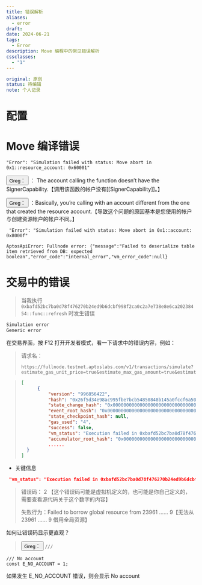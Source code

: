 ```yaml
---
title: 错误解析
aliases:
  - error
draft: 
date: 2024-06-21
tags:
  - Error
description: Move 编程中的常见错误解析
cssclasses:
  - "1"
---
```

```yaml
original: 原创
status: 待编辑
note: 个人记录
```
# 配置

# Move 编译错误

`"Error": "Simulation failed with status: Move abort in 0x1::resource_account: 0x60001"`

<button type="button">Greg：</button> ： The account calling the function doesn’t have the SignerCapability.【调用该函数的帐户没有[[SignerCapability]]。】

<button type="button">Greg：</button> ：Basically, you’re calling with an account different from the one that created the resource account.【导致这个问题的原因基本是您使用的帐户与创建资源帐户的帐户不同。】



` "Error": "Simulation failed with status: Move abort in 0x1::account: 0x8000f"`



`AptosApiError: Fullnode error: {"message":"Failed to deserialize table item retrieved from DB: expected boolean","error_code":"internal_error","vm_error_code":null}`



# 交易中的错误

> 当我执行 `0xbafd52bc7ba0d78f476270b24ed9b6dcbf998f2ca0c2a7e738e8e6ca20238454::func::refresh` 时发生错误

```bash
Simulation error
Generic error
```

在交易界面，按 F12 打开开发者模式，看一下请求中的错误内容，例如：

> 请求名：
> ```http
> https://fullnode.testnet.aptoslabs.com/v1/transactions/simulate?estimate_gas_unit_price=true&estimate_max_gas_amount=true&estimate_prioritized_gas_unit_price=false
> ```


> ```json
> [
>   	{
>    		"version": "996856422",
>    		"hash": "0x26f5d34e98ac995fbe7bcb54850848b145a0fccf6a508bbe30633db876ae4471",
>    		"state_change_hash": "0x0000000000000000000000000000000000000000000000000000000000000000",
>    		"event_root_hash": "0x0000000000000000000000000000000000000000000000000000000000000000",
>    		"state_checkpoint_hash": null,
>    		"gas_used": "4",
>    		"success": false,
>    		"vm_status": "Execution failed in 0xbafd52bc7ba0d78f476270b24ed9b6dcbf998f2ca0c2a7e738e8e6ca20238454::func::refresh at code offset 2\nExecution failed with status: Failed to borrow global resource from 23961d315753c2a810e1dca61ef6ce2e5f0637967a0bbc8c9f4b95aeae082b79",
>    		"accumulator_root_hash": "0x0000000000000000000000000000000000000000000000000000000000000000",
>     		......
> 	}
> ]
> ```

- 关键信息

```json
 "vm_status": "Execution failed in 0xbafd52bc7ba0d78f476270b24ed9b6dcbf998f2ca0c2a7e738e8e6ca20238454::func::refresh at code offset 2\nExecution failed with status: Failed to borrow global resource from 23961d315753c2a810e1dca61ef6ce2e5f0637967a0bbc8c9f4b95aeae082b79",
```

> 错误码： 2 【这个错误码可能是虚拟机定义的，也可能是你自己定义的，需要查看源代码关于这个数字的内容】
>
> 失败行为：Failed to borrow global resource from 23961 ...... 9【无法从 23961 ...... 9 借用全局资源】

如何让错误码显示更直观？

> <button type="button">Greg：</button> `///`

```mvoe
/// No account  
const E_NO_ACCOUNT = 1;
```

如果发生 E_NO_ACCOUNT  错误，则会显示 No account



